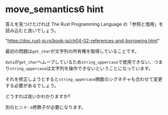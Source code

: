 # move_semantics6 hint

答えを見つけたければ The Rust Programming Language の「参照と借用」を読み込むと良いでしょう。

"https://doc.rust-jp.rs/book-ja/ch04-02-references-and-borrowing.html"

最初の問題は`get_char`が文字列の所有権を取得していることです。

`data`が`get_char`へムーブしているため`string_uppercase`で使用できない、つまり`string_uppercase`は文字列を操作できないということになっています。

それを修正しようとすると`string_uppercase`関数のシグネチャも合わせて変更する必要があるでしょう。

どうすれば良いかわかりますか?

別のヒント: `&`修飾子が必要になります。

<!---
To find the answer, you can consult the book section "References and Borrowing":
https://doc.rust-lang.org/stable/book/ch04-02-references-and-borrowing.html
The first problem is that `get_char` is taking ownership of the string.
So `data` is moved and can't be used for `string_uppercase`
`data` is moved to `get_char` first, meaning that `string_uppercase` cannot manipulate the data.
Once you've fixed that, `string_uppercase`'s function signature will also need to be adjusted.
Can you figure out how?
Another hint: it has to do with the `&` character.
--->

